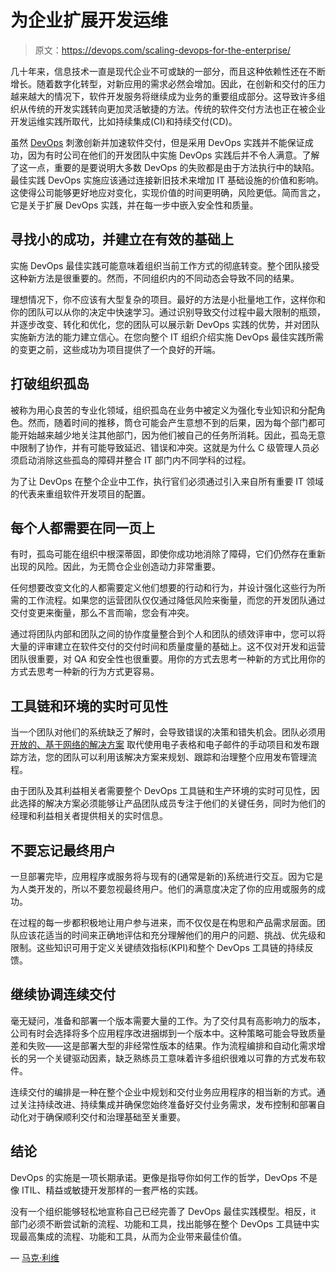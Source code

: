 # 为企业扩展开发运维

> 原文：<https://devops.com/scaling-devops-for-the-enterprise/>

几十年来，信息技术一直是现代企业不可或缺的一部分，而且这种依赖性还在不断增长。随着数字化转型，对新应用的需求必然会增加。因此，在创新和交付的压力越来越大的情况下，软件开发服务将继续成为业务的重要组成部分。这导致许多组织从传统的开发实践转向更加灵活敏捷的方法。传统的软件交付方法也正在被企业开发运维实践所取代，比如持续集成(CI)和持续交付(CD)。

虽然 [DevOps](https://www.microfocus.com/en-us/trend/enterprise-devops?utm_source=community) 刺激创新并加速软件交付，但是采用 DevOps 实践并不能保证成功，因为有时公司在他们的开发团队中实施 DevOps 实践后并不令人满意。了解了这一点，重要的是要说明大多数 DevOps 的失败都是由于方法执行中的缺陷。最佳实践 DevOps 实施应该通过连接新旧技术来增加 IT 基础设施的价值和影响。这使得公司能够更好地应对变化，实现价值的时间更明确，风险更低。简而言之，它是关于扩展 DevOps 实践，并在每一步中嵌入安全性和质量。

## **寻找小的成功，并建立在有效的基础上**

实施 DevOps 最佳实践可能意味着组织当前工作方式的彻底转变。整个团队接受这种新方法是很重要的。然而，不同组织内的不同动态会导致不同的结果。

理想情况下，你不应该有大型复杂的项目。最好的方法是小批量地工作，这样你和你的团队可以从你的决定中快速学习。通过识别导致交付过程中最大限制的瓶颈，并逐步改变、转化和优化，您的团队可以展示新 DevOps 实践的优势，并对团队实施新方法的能力建立信心。在您向整个 IT 组织介绍实施 DevOps 最佳实践所需的变更之前，这些成功为项目提供了一个良好的开端。

## **打破组织孤岛**

被称为用心良苦的专业化领域，组织孤岛在业务中被定义为强化专业知识和分配角色。然而，随着时间的推移，筒仓可能会产生意想不到的后果，因为每个部门都可能开始越来越少地关注其他部门，因为他们被自己的任务所消耗。因此，孤岛无意中限制了协作，并有可能导致延迟、错误和冲突。这就是为什么 C 级管理人员必须启动消除这些孤岛的障碍并整合 IT 部门内不同学科的过程。

为了让 DevOps 在整个企业中工作，执行官们必须通过引入来自所有重要 IT 领域的代表来重组软件开发项目的配置。

## **每个人都需要在同一页上**

有时，孤岛可能在组织中根深蒂固，即使你成功地消除了障碍，它们仍然存在重新出现的风险。因此，为无筒仓企业创造动力非常重要。

任何想要改变文化的人都需要定义他们想要的行动和行为，并设计强化这些行为所需的工作流程。如果您的运营团队仅仅通过降低风险来衡量，而您的开发团队通过交付变更来衡量，那么不言而喻，您会有冲突。

通过将团队内部和团队之间的协作度量整合到个人和团队的绩效评审中，您可以将大量的评审建立在软件交付的交付时间和质量度量的基础上。这不仅对开发和运营团队很重要，对 QA 和安全性也很重要。用你的方式去思考一种新的方式比用你的方式去思考一种新的行为方式更容易。

## **工具链和环境的实时可见性**

当一个团队对他们的系统缺乏了解时，会导致错误的决策和错失机会。团队必须用 [开放的、基于网络的解决方案](https://www.microfocus.com/media/data-sheet/micro_focus_release_control_ds.pdf) 取代使用电子表格和电子邮件的手动项目和发布跟踪方法，您的团队可以利用该解决方案来规划、跟踪和治理整个应用发布管理流程。

由于团队及其利益相关者需要整个 DevOps 工具链和生产环境的实时可见性，因此选择的解决方案必须能够让产品团队成员专注于他们的关键任务，同时为他们的经理和利益相关者提供相关的实时信息。

## **不要忘记最终用户**

一旦部署完毕，应用程序或服务将与现有的(通常是新的)系统进行交互。因为它是为人类开发的，所以不要忽视最终用户。他们的满意度决定了你的应用或服务的成功。

在过程的每一步都积极地让用户参与进来，而不仅仅是在构思和产品需求层面。团队应该花适当的时间来正确地评估和充分理解他们的用户的问题、挑战、优先级和限制。这些知识可用于定义关键绩效指标(KPI)和整个 DevOps 工具链的持续反馈。

## **继续协调连续交付**

毫无疑问，准备和部署一个版本需要大量的工作。为了交付具有高影响力的版本，公司有时会选择将多个应用程序改进捆绑到一个版本中。这种策略可能会导致质量差和失败——这是部署大型的非经常性版本的结果。作为流程编排和自动化需求增长的另一个关键驱动因素，缺乏熟练员工意味着许多组织很难以可靠的方式发布软件。

连续交付的编排是一种在整个企业中规划和交付业务应用程序的相当新的方式。通过关注持续改进、持续集成并确保您始终准备好交付业务需求，发布控制和部署自动化对于确保顺利交付和治理基础至关重要。

## **结论**

DevOps 的实施是一项长期承诺。更像是指导你如何工作的哲学，DevOps 不是像 ITIL、精益或敏捷开发那样的一套严格的实践。

没有一个组织能够轻松地宣称自己已经完善了 DevOps 最佳实践模型。相反，it 部门必须不断尝试新的流程、功能和工具，找出能够在整个 DevOps 工具链中实现最高集成的流程、功能和工具，从而为企业带来最佳价值。

— [马克·利维](https://devops.com/author/mark-levy/)
